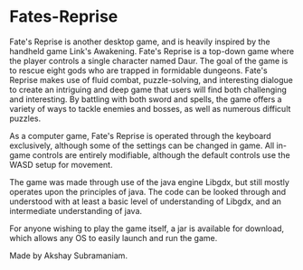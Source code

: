 # Fates-Reprise
Fate's Reprise is another desktop game, and is heavily inspired by the handheld game Link's Awakening. Fate's Reprise is a top-down
game where the player controls a single character named Daur. The goal of the game is to rescue eight gods who are trapped in 
formidable dungeons. Fate's Reprise makes use of fluid combat, puzzle-solving, and interesting dialogue to create an intriguing and deep 
game that users will find both challenging and interesting. By battling with both sword and spells, the game offers a variety of 
ways to tackle enemies and bosses, as well as numerous difficult puzzles.

As a computer game, Fate's Reprise is operated through the keyboard exclusively, although some of the settings can be changed in game. All in-game controls are entirely
modifiable, although the default controls use the WASD setup for movement.

The game was made through use of the java engine Libgdx, but still mostly operates upon the principles of java. The code can be 
looked through and understood with at least a basic level of understanding of Libgdx, and an intermediate understanding of java.

For anyone wishing to play the game itself, a jar is available for download, which allows any OS to easily launch and run the game.

Made by Akshay Subramaniam.
